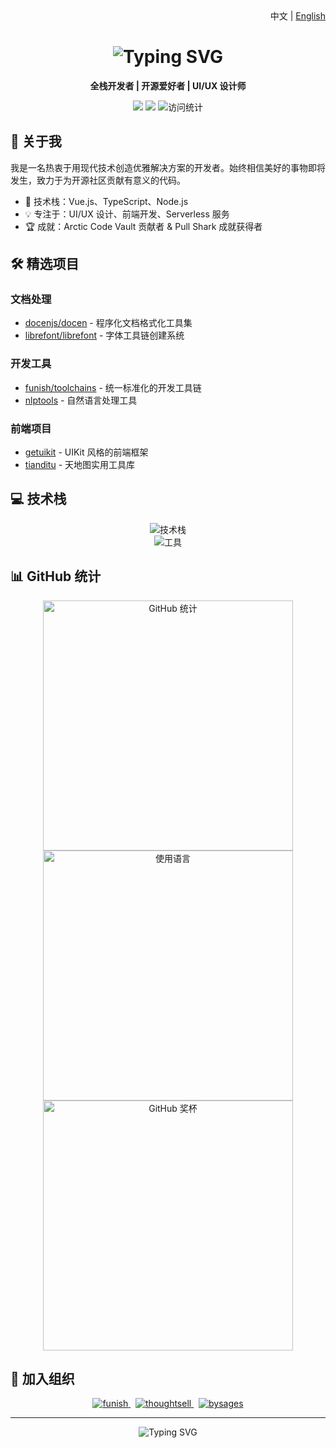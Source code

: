 <div align="right">
  中文 | <a href="README.md">English</a>
</div>

<div align="center">
  <h1>
    <img src="https://readme-typing-svg.herokuapp.com?font=Fira+Code&weight=500&size=28&pause=1000&color=000000&center=true&vCenter=true&random=false&width=435&lines=%E5%98%BF%EF%BC%8C%E6%88%91%E6%98%AF+Demo+Macro" alt="Typing SVG" />
  </h1>
  
  <p>
    <strong>全栈开发者 | 开源爱好者 | UI/UX 设计师</strong>
  </p>
  
  <p>
    <a href="https://imst.xyz"><img src="https://img.shields.io/badge/网站-imst.xyz-blue?style=flat-square&logo=google-chrome"></a>
    <a href="mailto:abc@imst.xyz"><img src="https://img.shields.io/badge/邮箱-abc@imst.xyz-red?style=flat-square&logo=gmail"></a>
    <img src="https://komarev.com/ghpvc/?username=DemoMacro&style=flat-square&color=blue" alt="访问统计"/>
  </p>
</div>

## 🚀 关于我

我是一名热衷于用现代技术创造优雅解决方案的开发者。始终相信美好的事物即将发生，致力于为开源社区贡献有意义的代码。

- 🌱 技术栈：Vue.js、TypeScript、Node.js
- 💡 专注于：UI/UX 设计、前端开发、Serverless 服务
- 🏆 成就：Arctic Code Vault 贡献者 & Pull Shark 成就获得者

## 🛠️ 精选项目

### 文档处理
- [docenjs/docen](https://github.com/docenjs/docen) - 程序化文档格式化工具集
- [librefont/librefont](https://github.com/librefont/librefont) - 字体工具链创建系统

### 开发工具
- [funish/toolchains](https://github.com/funish/toolchains) - 统一标准化的开发工具链
- [nlptools](https://github.com/DemoMacro/nlptools) - 自然语言处理工具

### 前端项目
- [getuikit](https://github.com/DemoMacro/getuikit) - UIKit 风格的前端框架
- [tianditu](https://github.com/DemoMacro/tianditu) - 天地图实用工具库

## 💻 技术栈

<div align="center">
  <img src="https://skillicons.dev/icons?i=ts,vue,nodejs,vite,nuxt,tailwind,prisma,supabase" alt="技术栈" /><br/>
  <img src="https://skillicons.dev/icons?i=git,docker,kubernetes,aws,vercel,vscode" alt="工具" />
</div>

## 📊 GitHub 统计

<div align="center">
  <img width="400" src="https://github-readme-stats.vercel.app/api?username=DemoMacro&show_icons=true&theme=transparent&rank_icon=github&locale=cn" alt="GitHub 统计" />
  
  <img width="400" src="https://github-readme-stats.vercel.app/api/top-langs/?username=DemoMacro&layout=compact&theme=transparent&hide=HTML&locale=cn" alt="使用语言" />
  
  <img width="400" src="https://github-profile-trophy.vercel.app/?username=DemoMacro&theme=flat&column=4&margin-w=15&margin-h=15&locale=cn" alt="GitHub 奖杯" />
</div>

## 🤝 加入组织

<div align="center">
  <a href="https://github.com/funish">
    <img src="https://img.shields.io/badge/-funish-181717?style=for-the-badge&logo=github" alt="funish"/>
  </a>&nbsp;
  <a href="https://github.com/thoughtsell">
    <img src="https://img.shields.io/badge/-thoughtsell-181717?style=for-the-badge&logo=github" alt="thoughtsell"/>
  </a>&nbsp;
  <a href="https://github.com/bysages">
    <img src="https://img.shields.io/badge/-bysages-181717?style=for-the-badge&logo=github" alt="bysages"/>
  </a>
</div>

---

<div align="center">
  <img src="https://readme-typing-svg.herokuapp.com?font=Fira+Code&weight=500&size=24&pause=1000&color=000000&center=true&vCenter=true&random=false&width=800&height=40&lines=%E5%A7%8B%E7%BB%88%E7%9B%B8%E4%BF%A1%E7%BE%8E%E5%A5%BD%E7%9A%84%E4%BA%8B%E7%89%A9%E5%8D%B3%E5%B0%86%E5%8F%91%E7%94%9F" alt="Typing SVG" />
</div> 
